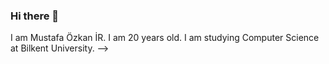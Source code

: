 ### Hi there 👋

I am Mustafa Özkan İR.
I am 20 years old.
I am studying Computer Science at Bilkent University.
-->
